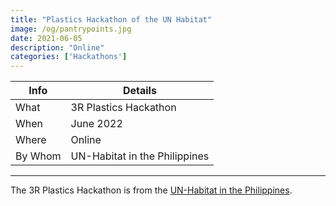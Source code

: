 ```yaml
---
title: "Plastics Hackathon of the UN Habitat"
image: /og/pantrypoints.jpg
date: 2021-06-05
description: "Online"
categories: ['Hackathons']
---
```



Info | Details 
--- | ---
What | 3R Plastics Hackathon
When | June 2022
Where | Online
By Whom | UN-Habitat in the Philippines

---


The 3R Plastics Hackathon is from the [UN-Habitat in the Philippines](http://unhabitat.org.ph). 
